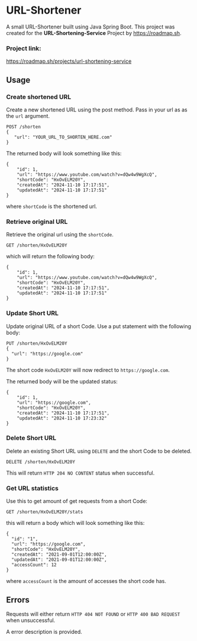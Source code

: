 
# URL-Shortener

A small URL-Shortener built using Java Spring Boot.
This project was created for the **URL-Shortening-Service** Project by https://roadmap.sh.

### Project link:

https://roadmap.sh/projects/url-shortening-service

## Usage

### Create shortened URL

Create a new shortened URL using the post method. Pass in your url as as the `url` argument.

```
POST /shorten
{
   "url": "YOUR_URL_TO_SHORTEN_HERE.com"
}
```

The returned body will look something like this:

```
{
    "id": 1,
    "url": "https://www.youtube.com/watch?v=dQw4w9WgXcQ",
    "shortCode": "HxOvELM20Y",
    "createdAt": "2024-11-10 17:17:51",
    "updatedAt": "2024-11-10 17:17:51"
}
```
where `shortCode` is the shortened url.

### Retrieve original URL

Retrieve the original url using the `shortCode`.

```
GET /shorten/HxOvELM20Y
```

which will return the following body:

```
{
    "id": 1,
    "url": "https://www.youtube.com/watch?v=dQw4w9WgXcQ",
    "shortCode": "HxOvELM20Y",
    "createdAt": "2024-11-10 17:17:51",
    "updatedAt": "2024-11-10 17:17:51"
}
```

### Update Short URL

Update original URL of a short Code. Use a put statement with the following body:

```
PUT /shorten/HxOvELM20Y
{
  "url": "https://google.com"
}
```
The short code `HxOvELM20Y` will now redirect to `https://google.com`.

The returned body will be the updated status:

```
{
    "id": 1,
    "url": "https://google.com",
    "shortCode": "HxOvELM20Y",
    "createdAt": "2024-11-10 17:17:51",
    "updatedAt": "2024-11-10 17:23:32"
}
```

### Delete Short URL

Delete an existing Short URL using `DELETE` and the short Code to be deleted.

```
DELETE /shorten/HxOvELM20Y
```

This will return `HTTP 204 NO CONTENT` status when successful.

### Get URL statistics

Use this to get amount of get requests from a short Code:

```
GET /shorten/HxOvELM20Y/stats
```

this will return a body which will look something like this:

```
{
  "id": "1",
  "url": "https://google.com",
  "shortCode": "HxOvELM20Y",
  "createdAt": "2021-09-01T12:00:00Z",
  "updatedAt": "2021-09-01T12:00:00Z",
  "accessCount": 12
}
```

where `accessCount` is the amount of accesses the short code has.

## Errors

Requests will either return `HTTP 404 NOT FOUND` or `HTTP 400 BAD REQUEST` when unsuccessful.

A error description is provided.
